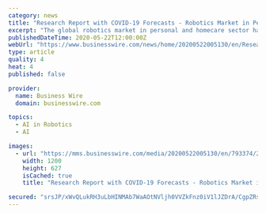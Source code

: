 ```yaml
---
category: news
title: "Research Report with COVID-19 Forecasts - Robotics Market in Personal and Homecare Sector 2020-2024 | Emergence of Low-Price Robotic Solutions to Boost Growth | Technavio"
excerpt: "The global robotics market in personal and homecare sector has the potential to grow by USD 1.93 billion during 2020-2024"
publishedDateTime: 2020-05-22T12:00:00Z
webUrl: "https://www.businesswire.com/news/home/20200522005130/en/Research-Report-COVID-19-Forecasts---Robotics-Market"
type: article
quality: 4
heat: 4
published: false

provider:
  name: Business Wire
  domain: businesswire.com

topics:
  - AI in Robotics
  - AI

images:
  - url: "https://mms.businesswire.com/media/20200522005130/en/793374/23/IRTNTR40867.jpg"
    width: 1200
    height: 627
    isCached: true
    title: "Research Report with COVID-19 Forecasts - Robotics Market in Personal and Homecare Sector 2020-2024 | Emergence of Low-Price Robotic Solutions to Boost Growth | Technavio"

secured: "srsJP/xWvQLukRH3uLbHINMAb7WaAOtNVljh0VVZkFnz0iV1lJZDrA/CgpZRsn8vQQfO7POHZlo0OAJ3/SjaJLjqONx3v9WRN1X6n1jBftnaPajqcjjp3D0IFymS55CrME5CjWDxlt+xj2r9cWB0pXxWuMUddJxUO+UHyB8bWqo/kpduaj8Z5t3GlzmWkwlVNxGNdC8yWveRi+sSIF0eZoBYF80jp7G+nWt/0tE16LqZpo9ML7Tt7Ae6816vn66roOx+le5lSH7gD06RTfMEufZCdKQsr0SKaVoW59uj6aqvdegZnv6VZ69ncv02gr5pRvZiTPvX2bjpmgycy6AUA6tteR8RehonHwZXly0mxJneVKB7zwJBOsvRXwyfvLn+KFUWZ61C9hfcqazn3RJmFHuv6ksF7L73NHto3GCjL/Pq9ypX9BvTtT5s3dWRQscBJnZNYKjSqh8+vfx2fTKHn7ZeBnNA53Hunep8GNf2TTM=;TUOvb7hWpQGVpvAIM25EVA=="
---
```


